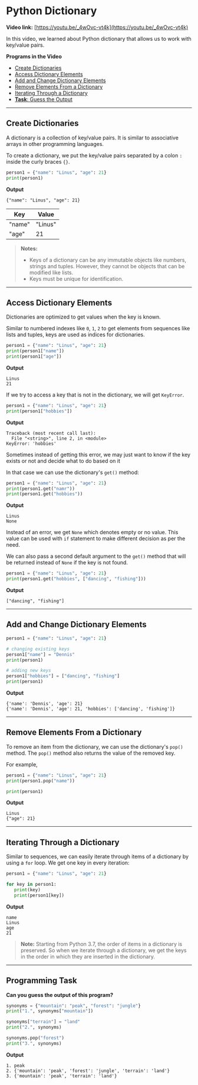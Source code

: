# Python Dictionary

**Video link:** [https://youtu.be/_4wOvc-vt4k](https://youtu.be/_4wOvc-vt4k)

In this video, we learned about Python dictionary that allows us to work with key/value pairs.

**Programs in the Video**

- [Create Dictionaries](#create-dictionaries)
- [Access Dictionary Elements](#access-dictionary-elements)
- [Add and Change Dictionary Elements](#add-and-change-dictionary-elements)
- [Remove Elements From a Dictionary](#remove-elements-from-a-dictionary) 
- [Iterating Through a Dictionary](#iterating-through-a-dictionary)
- [**Task**: Guess the Output](#programming-task)
---

## Create Dictionaries 
A dictionary is a collection of key/value pairs. It is similar to associative arrays in other programming languages.

To create a dictionary, we put the key/value pairs separated by a colon `:` inside the curly braces `{}`.

```python
person1 = {"name": "Linus", "age": 21}
print(person1)
```

**Output**
```
{"name": "Linus", "age": 21}
```

|Key|Value|
|---|---|
|"name"|"Linus"|
|"age"|21|

>**Notes:**
>- Keys of a dictionary can be any immutable objects like numbers, strings and tuples. However, they cannot be objects that can be modified like lists.
>- Keys must be unique for identification.

---

## Access Dictionary Elements

Dictionaries are optimized to get values when the key is known.

Similar to numbered indexes like `0`, `1`, `2` to get elements from sequences like lists and tuples, keys are used as indices for dictionaries.

```python
person1 = {"name": "Linus", "age": 21}
print(person1["name"])
print(person1["age"])
```

**Output**

```
Linus
21
```

If we try to access a key that is not in the dictionary, we will get `KeyError`.

```python
person1 = {"name": "Linus", "age": 21}
print(person1["hobbies"])
```

**Output**
```
Traceback (most recent call last):
  File "<string>", line 2, in <module>
KeyError: 'hobbies'
```

Sometimes instead of getting this error, we may just want to know if the key exists or not and decide what to do based on it

In that case we can use the dictionary's `get()` method:

```python
person1 = {"name": "Linus", "age": 21}
print(person1.get("namr"))
print(person1.get("hobbies"))
```

**Output**
```
Linus
None
```

Instead of an error, we get `None` which denotes empty or no value. This value can be used with `if` statement to make different decision as per the need.

We can also pass a second default argument to the `get()` method that will be returned instead of `None` if the key is not found.

```python
person1 = {"name": "Linus", "age": 21}
print(person1.get("hobbies", ["dancing", "fishing"]))
```

**Output**
```
["dancing", "fishing"]
```

---

## Add and Change Dictionary Elements

```python
person1 = {"name": "Linus", "age": 21}

# changing existing keys
person1["name"] = "Dennis"
print(person1)

# adding new keys
person1["hobbies"] = ["dancing", "fishing"]
print(person1)
```

**Output**

```
{'name': 'Dennis', 'age': 21}
{'name': 'Dennis', 'age': 21, 'hobbies': ['dancing', 'fishing']}
```

---

## Remove Elements From a Dictionary

To remove an item from the dictionary, we can use the dictionary's `pop()` method. The `pop()` method also returns the value of the removed key.

For example,

```python
person1 = {"name": "Linus", "age": 21}
print(person1.pop("name"))

print(person1)
```

**Output**

```
Linus
{"age": 21}
```

---

## Iterating Through a Dictionary

Similar to sequences, we can easily iterate through items of a dictionary by using a `for` loop. We get one key in every iteration:

```python
person1 = {"name": "Linus", "age": 21}

for key in person1:
   print(key)
   print(person1[key])
```

**Output**

```
name
Linus
age
21
```

>**Note:** Starting from Python 3.7, the order of items in a dictionary is preserved. So when we iterate through a dictionary, we get the keys in the order in which they are inserted in the dictionary.

---

## Programming Task

**Can you guess the output of this program?**

```python
synonyms = {"mountain": "peak", "forest": "jungle"}
print("1.", synonyms["mountain"])

synonyms["terrain"] = "land"
print("2.", synonyms)

synonyms.pop("forest")
print("3.", synonyms)
```

**Output**
```
1. peak
2. {'mountain': 'peak', 'forest': 'jungle', 'terrain': 'land'}
3. {'mountain': 'peak', 'terrain': 'land'}
```
